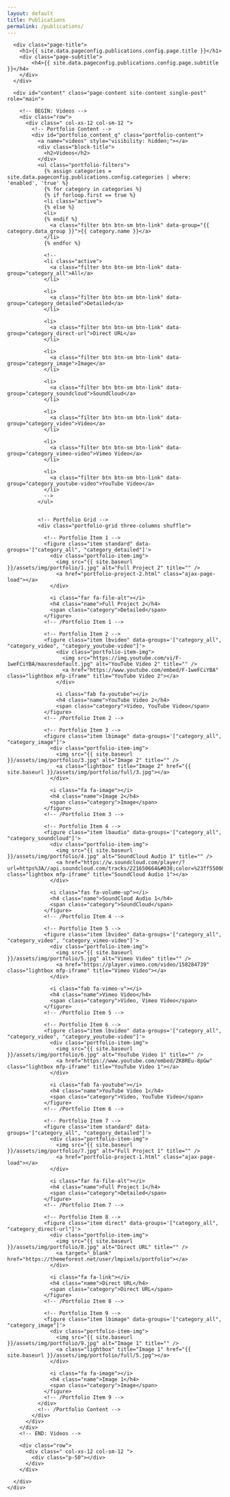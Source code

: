 ```yaml
---
layout: default
title: Publications
permalink: /publications/
---
```


<div id="main" class="site-main">
  <div id="main-content" class="single-page-content">
    <div id="primary" class="content-area">

      <div class="page-title">
        <h1>{{ site.data.pageconfig.publications.config.page.title }}</h1>
        <div class="page-subtitle">
            <h4>{{ site.data.pageconfig.publications.config.page.subtitle }}</h4>
        </div>
      </div>

      <div id="content" class="page-content site-content single-post" role="main">
        
        <!-- BEGIN: Videos -->
        <div class="row">
          <div class=" col-xs-12 col-sm-12 ">
            <!-- Portfolio Content -->
            <div id="portfolio_content_q" class="portfolio-content">
              <a name="videos" style="visibility: hidden;"></a>
              <div class="block-title">
                <h2>Videos</h2>
              </div>
              <ul class="portfolio-filters">
                {% assign categories = site.data.pageconfig.publications.config.categories | where: 'enabled', 'true' %}
                {% for category in categories %}
                {% if forloop.first == true %}
                <li class="active">
                {% else %}
                <li>
                {% endif %}
                  <a class="filter btn btn-sm btn-link" data-group="{{ category.data_group }}">{{ category.name }}</a>
                </li>
                {% endfor %}

                <!-- 
                <li class="active">
                  <a class="filter btn btn-sm btn-link" data-group="category_all">All</a>
                </li>
                
                <li>
                  <a class="filter btn btn-sm btn-link" data-group="category_detailed">Detailed</a>
                </li>
                
                <li>
                  <a class="filter btn btn-sm btn-link" data-group="category_direct-url">Direct URL</a>
                </li>
                
                <li>
                  <a class="filter btn btn-sm btn-link" data-group="category_image">Image</a>
                </li>
                
                <li>
                  <a class="filter btn btn-sm btn-link" data-group="category_soundcloud">SoundCloud</a>
                </li>

                <li>
                  <a class="filter btn btn-sm btn-link" data-group="category_video">Video</a>
                </li>
                
                <li>
                  <a class="filter btn btn-sm btn-link" data-group="category_vimeo-video">Vimeo Video</a>
                </li>
                
                <li>
                  <a class="filter btn btn-sm btn-link" data-group="category_youtube-video">YouTube Video</a>
                </li>
                -->
              </ul>


              <!-- Portfolio Grid -->
              <div class="portfolio-grid three-columns shuffle">

                <!-- Portfolio Item 1 -->
                <figure class="item standard" data-groups='["category_all", "category_detailed"]'>
                  <div class="portfolio-item-img">
                    <img src="{{ site.baseurl }}/assets/img/portfolio/1.jpg" alt="Full Project 2" title="" />
                    <a href="portfolio-project-2.html" class="ajax-page-load"></a>
                  </div>

                  <i class="far fa-file-alt"></i>
                  <h4 class="name">Full Project 2</h4>
                  <span class="category">Detailed</span>
                </figure>
                <!-- /Portfolio Item 1 -->

                <!-- Portfolio Item 2 -->
                <figure class="item lbvideo" data-groups='["category_all", "category_video", "category_youtube-video"]'>
                    <div class="portfolio-item-img">
                      <img src="https://img.youtube.com/vi/F-1weFCiYBA/maxresdefault.jpg" alt="YouTube Video 2" title="" />
                      <a href="https://www.youtube.com/embed/F-1weFCiYBA" class="lightbox mfp-iframe" title="YouTube Video 2"></a>
                    </div>

                    <i class="fab fa-youtube"></i>
                    <h4 class="name">YouTube Video 2</h4>
                    <span class="category">Video, YouTube Video</span>
                </figure>
                <!-- /Portfolio Item 2 -->

                <!-- Portfolio Item 3 -->
                <figure class="item lbimage" data-groups='["category_all", "category_image"]'>
                  <div class="portfolio-item-img">
                    <img src="{{ site.baseurl }}/assets/img/portfolio/3.jpg" alt="Image 2" title="" />
                    <a class="lightbox" title="Image 2" href="{{ site.baseurl }}/assets/img/portfolio/full/3.jpg"></a>
                  </div>

                  <i class="fa fa-image"></i>
                  <h4 class="name">Image 2</h4>
                  <span class="category">Image</span>
                </figure>
                <!-- /Portfolio Item 3 -->

                <!-- Portfolio Item 4 -->
                <figure class="item lbaudio" data-groups='["category_all", "category_soundcloud"]'>
                  <div class="portfolio-item-img">
                    <img src="{{ site.baseurl }}/assets/img/portfolio/4.jpg" alt="SoundCloud Audio 1" title="" />
                    <a href="https://w.soundcloud.com/player/?url=https%3A//api.soundcloud.com/tracks/221650664&#038;color=%23ff5500&#038;auto_play=false&#038;hide_related=false&#038;show_comments=true&#038;show_user=true&#038;show_reposts=false&#038;show_teaser=true&#038;visual=true" class="lightbox mfp-iframe" title="SoundCloud Audio 1"></a>
                  </div>

                  <i class="fas fa-volume-up"></i>
                  <h4 class="name">SoundCloud Audio 1</h4>
                  <span class="category">SoundCloud</span>
                </figure>
                <!-- /Portfolio Item 4 -->
        
                <!-- Portfolio Item 5 -->
                <figure class="item lbvideo" data-groups='["category_all", "category_video", "category_vimeo-video"]'>
                  <div class="portfolio-item-img">
                    <img src="{{ site.baseurl }}/assets/img/portfolio/5.jpg" alt="Vimeo Video" title="" />
                    <a href="https://player.vimeo.com/video/158284739" class="lightbox mfp-iframe" title="Vimeo Video"></a>
                  </div>

                  <i class="fab fa-vimeo-v"></i>
                  <h4 class="name">Vimeo Video</h4>
                  <span class="category">Video, Vimeo Video</span>
                </figure>
                <!-- /Portfolio Item 5 -->

                <!-- Portfolio Item 6 -->
                <figure class="item lbvideo" data-groups='["category_all", "category_video", "category_youtube-video"]'>
                  <div class="portfolio-item-img">
                    <img src="{{ site.baseurl }}/assets/img/portfolio/6.jpg" alt="YouTube Video 1" title="" />
                    <a href="https://www.youtube.com/embed/ZK8REu-8pGw" class="lightbox mfp-iframe" title="YouTube Video 1"></a>
                  </div>

                  <i class="fab fa-youtube"></i>
                  <h4 class="name">YouTube Video 1</h4>
                  <span class="category">Video, YouTube Video</span>
                </figure>
                <!-- /Portfolio Item 6 -->

                <!-- Portfolio Item 7 -->
                <figure class="item standard" data-groups='["category_all", "category_detailed"]'>
                  <div class="portfolio-item-img">
                    <img src="{{ site.baseurl }}/assets/img/portfolio/7.jpg" alt="Full Project 1" title="" />
                    <a href="portfolio-project-1.html" class="ajax-page-load"></a>
                  </div>

                  <i class="far fa-file-alt"></i>
                  <h4 class="name">Full Project 1</h4>
                  <span class="category">Detailed</span>
                </figure>
                <!-- /Portfolio Item 7 -->

                <!-- Portfolio Item 8 -->
                <figure class="item direct" data-groups='["category_all", "category_direct-url"]'>
                  <div class="portfolio-item-img">
                    <img src="{{ site.baseurl }}/assets/img/portfolio/8.jpg" alt="Direct URL" title="" />
                    <a target="_blank" href="https://themeforest.net/user/lmpixels/portfolio"></a>
                  </div>

                  <i class="fa fa-link"></i>
                  <h4 class="name">Direct URL</h4>
                  <span class="category">Direct URL</span>
                </figure>
                <!-- /Portfolio Item 8 -->

                <!-- Portfolio Item 9 -->
                <figure class="item lbimage" data-groups='["category_all", "category_image"]'>
                  <div class="portfolio-item-img">
                    <img src="{{ site.baseurl }}/assets/img/portfolio/9.jpg" alt="Image 1" title="" />
                    <a class="lightbox" title="Image 1" href="{{ site.baseurl }}/assets/img/portfolio/full/5.jpg"></a>
                  </div>

                  <i class="fa fa-image"></i>
                  <h4 class="name">Image 1</h4>
                  <span class="category">Image</span>
                </figure>
                <!-- /Portfolio Item 9 -->
              </div>
              <!-- /Portfolio Content -->
            </div>
          </div>
        </div>
        <!-- END: Videos -->

        <div class="row">
          <div class=" col-xs-12 col-sm-12 ">
            <div class="p-50"></div>
          </div>
        </div>

      </div>
    </div>
  </div>
</div>